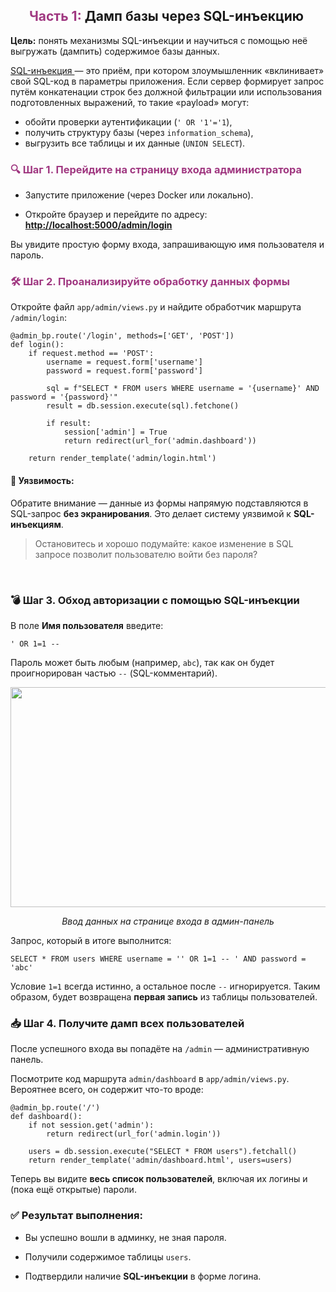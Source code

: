 <h2 style="text-align:center"><span style="color:#a03881">Часть 1:</span> Дамп базы через SQL-инъекцию&nbsp;</h2>

<p><strong>Цель:</strong> понять механизмы SQL-инъекции и научиться с помощью неё выгружать (дампить) содержимое базы данных.</p>

<p><u>SQL-инъекция </u>&mdash; это приём, при котором злоумышленник &laquo;вклинивает&raquo; свой SQL-код в параметры приложения. Если сервер формирует запрос путём конкатенации строк без должной фильтрации или использования подготовленных выражений, то такие &laquo;payload&raquo; могут:</p>

<ul>
	<li>обойти проверки аутентификации (<code>&#39; OR &#39;1&#39;=&#39;1</code>),</li>
	<li>получить структуру базы (через <code>information_schema</code>),</li>
	<li>выгрузить все таблицы и их данные (<code>UNION SELECT</code>).</li>
</ul>

<h3><span style="color:#a03881">🔍 Шаг 1. Перейдите на страницу входа администратора</span></h3>

<ul>
	<li>
	<p>Запустите приложение (через Docker или локально).</p>
	</li>
	<li>
	<p>Откройте браузер и перейдите по адресу:<br />
	<strong><a href="http://localhost:5000/admin/login" rel="noopener noreferrer nofollow">http://localhost:5000/admin/login</a></strong></p>
	</li>
</ul>

<p>Вы увидите простую форму входа, запрашивающую имя пользователя и пароль.</p>

<h3><span style="color:#a03881">🛠️ Шаг 2. Проанализируйте обработку данных формы</span></h3>

<p>Откройте файл <code>app/admin/views.py</code> и найдите обработчик маршрута <code>/admin/login</code>:</p>

<pre>
<code>@admin_bp.route('/login', methods=['GET', 'POST'])
def login():
    if request.method == 'POST':
        username = request.form['username']
        password = request.form['password']

        sql = f"SELECT * FROM users WHERE username = '{username}' AND password = '{password}'"
        result = db.session.execute(sql).fetchone()

        if result:
            session['admin'] = True
            return redirect(url_for('admin.dashboard'))

    return render_template('admin/login.html')
</code></pre>

<h4>🧨 Уязвимость:</h4>

<p>Обратите внимание &mdash; данные из формы напрямую подставляются в SQL-запрос <strong>без экранирования</strong>. Это делает систему уязвимой к <strong>SQL-инъекциям</strong>.</p>

<blockquote>
<p>Остановитесь и хорошо подумайте: какое изменение в SQL запросе позволит пользователю войти без пароля?</p>
</blockquote>

<p>&nbsp;</p>

<h3>💣 Шаг 3. Обход авторизации с помощью SQL-инъекции</h3>

<p>В поле <strong>Имя пользователя</strong> введите:</p>

<pre>
<code>' OR 1=1 --
</code></pre>

<p>Пароль может быть любым (например, <code>abc</code>), так как он будет проигнорирован частью <code>--</code> (SQL-комментарий).</p>

<p style="text-align:center"><img alt="" height="352" name="image.png" src="https://ucarecdn.com/6a599d0d-ce21-41bc-bf9c-4141c38a3116/" width="519" /></p>

<p style="text-align:center"><em>Ввод данных на странице входа в админ-панель</em></p>

<p>Запрос, который в итоге выполнится:</p>

<pre>
<code>SELECT * FROM users WHERE username = '' OR 1=1 -- ' AND password = 'abc'
</code></pre>

<p>Условие <code>1=1</code> всегда истинно, а остальное после <code>--</code> игнорируется. Таким образом, будет возвращена <strong>первая запись</strong> из таблицы пользователей.</p>

<h3>📥 Шаг 4. Получите дамп всех пользователей</h3>

<p>После успешного входа вы попадёте на <code>/admin</code> &mdash; административную панель.</p>

<p>Посмотрите код маршрута <code>admin/dashboard</code> в <code>app/admin/views.py</code>. Вероятнее всего, он содержит что-то вроде:</p>

<pre>
<code>@admin_bp.route('/')
def dashboard():
    if not session.get('admin'):
        return redirect(url_for('admin.login'))

    users = db.session.execute("SELECT * FROM users").fetchall()
    return render_template('admin/dashboard.html', users=users)
</code></pre>

<p>Теперь вы видите <strong>весь список пользователей</strong>, включая их логины и (пока ещё открытые) пароли.</p>

<h3>✅ Результат выполнения:</h3>

<ul>
	<li>
	<p>Вы успешно вошли в админку, не зная пароля.</p>
	</li>
	<li>
	<p>Получили содержимое таблицы <code>users</code>.</p>
	</li>
	<li>
	<p>Подтвердили наличие <strong>SQL-инъекции</strong> в форме логина.</p>
	</li>
</ul>

